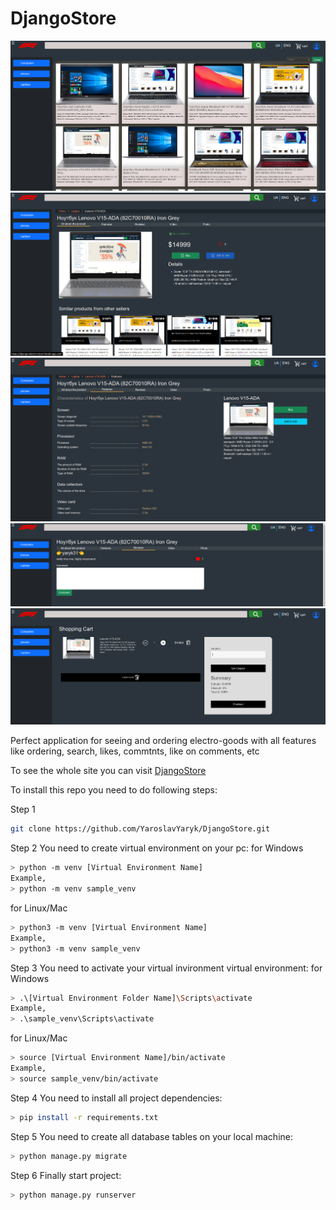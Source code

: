 # DjangoStore
![](home_page.png)
![](detail.png)
![](features.png)
![](reviews.png)
![](cart.png)


Perfect application for seeing and ordering electro-goods with all features like ordering, search, likes, commtnts, like on comments, etc

To see the whole site you can visit [DjangoStore](https://django-electro-store.herokuapp.com/)

To install this repo you need to do following steps:

Step 1
```sh
git clone https://github.com/YaroslavYaryk/DjangoStore.git
```
Step 2
You need to create virtual environment on your pc:
for Windows
```sh
> python -m venv [Virtual Environment Name]
Example,
> python -m venv sample_venv
```
for Linux/Mac
```sh
> python3 -m venv [Virtual Environment Name]
Example,
> python3 -m venv sample_venv
```

Step 3
You need to activate your virtual invironment virtual environment:
for Windows
```sh
> .\[Virtual Environment Folder Name]\Scripts\activate
Example,
> .\sample_venv\Scripts\activate
``` 
for Linux/Mac
```sh
> source [Virtual Environment Name]/bin/activate
Example,
> source sample_venv/bin/activate
``` 
Step 4
You need to install all project dependencies:
```sh
> pip install -r requirements.txt
``` 
Step 5
You need to create all database tables on your local machine:
```sh
> python manage.py migrate
``` 
Step 6
Finally start project:
```sh
> python manage.py runserver
``` 
